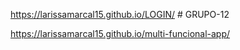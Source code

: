 https://larissamarcal15.github.io/LOGIN/ # GRUPO-12

https://larissamarcal15.github.io/multi-funcional-app/ 
